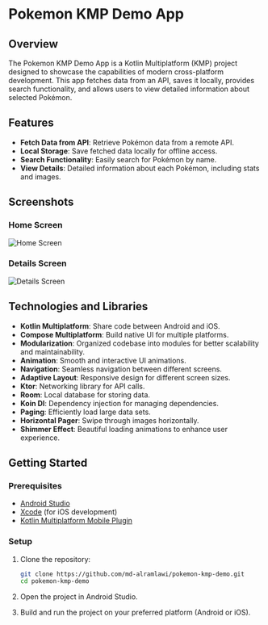 # Pokemon KMP Demo App

## Overview

The Pokemon KMP Demo App is a Kotlin Multiplatform (KMP) project designed to showcase the capabilities of modern cross-platform development. This app fetches data from an API, saves it locally, provides search functionality, and allows users to view detailed information about selected Pokémon.

## Features

- **Fetch Data from API**: Retrieve Pokémon data from a remote API.
- **Local Storage**: Save fetched data locally for offline access.
- **Search Functionality**: Easily search for Pokémon by name.
- **View Details**: Detailed information about each Pokémon, including stats and images.

## Screenshots

### Home Screen
![Home Screen](https://github.com/md-alramlawi/Pokemon/assets/60019872/8b5cf915-849a-4720-a74f-b111b7c8b091)

### Details Screen
![Details Screen](https://github.com/md-alramlawi/Pokemon/assets/60019872/6c014ef4-8842-4dbe-9747-32300dcb6539)

## Technologies and Libraries

- **Kotlin Multiplatform**: Share code between Android and iOS.
- **Compose Multiplatform**: Build native UI for multiple platforms.
- **Modularization**: Organized codebase into modules for better scalability and maintainability.
- **Animation**: Smooth and interactive UI animations.
- **Navigation**: Seamless navigation between different screens.
- **Adaptive Layout**: Responsive design for different screen sizes.
- **Ktor**: Networking library for API calls.
- **Room**: Local database for storing data.
- **Koin DI**: Dependency injection for managing dependencies.
- **Paging**: Efficiently load large data sets.
- **Horizontal Pager**: Swipe through images horizontally.
- **Shimmer Effect**: Beautiful loading animations to enhance user experience.

## Getting Started

### Prerequisites

- [Android Studio](https://developer.android.com/studio)
- [Xcode](https://developer.apple.com/xcode/) (for iOS development)
- [Kotlin Multiplatform Mobile Plugin](https://kotlinlang.org/docs/multiplatform-mobile-getting-started.html#install-the-kotlin-multiplatform-mobile-plugin)

### Setup

1. Clone the repository:
    ```bash
    git clone https://github.com/md-alramlawi/pokemon-kmp-demo.git
    cd pokemon-kmp-demo
    ```

2. Open the project in Android Studio.

3. Build and run the project on your preferred platform (Android or iOS).
